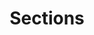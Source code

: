 ---
layout: base__page_docs
title: Sections
permalink: /sections/
breadcrumbs: false
sections:
  - title: Cards
    children:
      - title: Cards
        url: components/cards/cards.html
        files:
          - _includes/components/cards/cards.html
          - _includes/components/cards/card.html
        desc: |-
          The Cards Section is a basic collection of 2-3 card components without any advanced behavior. Content should be kept to short paragraphs rather than length text columns since tall cards will appear too narrow.
        fields:
          # Section
          - { name: "id", label: "Section Id", widget: "string" }
          - { name: "header", label: "Section Header", widget: "string" }
          - { name: "body", label: "Section Body", widget: "markdown", buttons: ["bold", "italic", "h2", "h3", "h4", "h5", "h6"] }
          - { name: "footer", label: "Section Footer", widget: "markdown" }

          # Section Modifiers
          - { name: "theme", label: "Section Theme", widget: "select" }
          - { name: "bg_image", label: "Section Background Image", widget: "image" }
          - { name: "fix_bg_image", label: "Section Background Image Fixed", widget: "boolean", default: "false" }
          - { name: "tint_bg", label: "Section Background Tinted", widget: "boolean", default: "false" }
          - { name: "columns", label: "Section Columns", widget: "select", options: [{label: "Two", value: "2"}, {label: "Three", value: "3"}], default: "3" }
          - { name: "flat", label: "Section Flat Appearance", widget: "boolean", default: "false" }

          # Component
          - { name: "title", label: "Component Header", widget: "string" }
          - { name: "body", label: "Component Body", widget: "markdown" }
          - { name: "image", label: "Component Image", widget: "image" }
          - { name: "link", label: "Component Link", widget: "string" }
          - { name: "link_label", label: "Component Link Label", widget: "string" }

      - title: Cards Slider
        url: components/cards/cards__slider.html
        files:
          - _includes/components/cards/cards__slider.html
          - _includes/components/cards/card.html
        desc: |-
          The Cards Slider Section will create a carousel of 2-3 cards.
        fields:
          # Section
          - { name: "id", label: "Section Id", widget: "string" }
          - { name: "header", label: "Section Header", widget: "string" }
          - { name: "body", label: "Section Body", widget: "markdown", buttons: ["bold", "italic", "h2", "h3", "h4", "h5", "h6"] }
          - { name: "footer", label: "Section Footer", widget: "markdown", default: "" }

          # Section Modifiers
          - { name: "theme", label: "Section Theme", widget: "select" }
          - { name: "bg_image", label: "Section Background Image", widget: "image" }
          - { name: "fix_bg_image", label: "Section Background Image Fixed", widget: "boolean", default: "false" }
          - { name: "tint_bg", label: "Section Background Tinted", widget: "boolean", default: "false" }
          - { name: "columns", label: "Section Columns", widget: "select", options: [{label: "Two", value: "2"}, {label: "Three", value: "3"}], default: "2" }
          - { name: "flat", label: "Section Flat Appearance", widget: "boolean", default: "false" }

          # Component
          - { name: "title", label: "Component Header", widget: "string" }
          - { name: "body", label: "Component Body", widget: "markdown" }
          - { name: "image", label: "Component Image", widget: "image" }
          - { name: "link", label: "Component Link", widget: "string" }
          - { name: "link_label", label: "Component Link Label", widget: "string" }
          - { name: "categories", label: "Component Categories", widget: "relation" }
          - { name: "date", label: "Component Date", widget: "datetime" }
          - { name: "author", label: "Component Author", widget: "relation" }

      - title: Cards Tabs
        url: components/cards/cards__tabs.html
        files:
          - _includes/components/cards/cards__tabs.html
          - _includes/components/cards/card.html
        desc: |-
          The Cards Tabs Component will create tabbable cards in groups of 2-3.
        fields:
          # Section
          - { name: "id", label: "Section Id", widget: "string" }
          - { name: "header", label: "Section Header", widget: "string" }
          - { name: "body", label: "Section Body", widget: "markdown", buttons: ["bold", "italic", "h2", "h3", "h4", "h5", "h6"] }
          - { name: "footer", label: "Section Footer", widget: "markdown" }

          # Section Modifiers
          - { name: "theme", label: "Section Theme", widget: "select" }
          - { name: "bg_image", label: "Section Background Image", widget: "image" }
          - { name: "fix_bg_image", label: "Section Background Image Fixed", widget: "boolean", default: "false" }
          - { name: "tint_bg", label: "Section Background Tinted", widget: "boolean", default: "false" }
          - { name: "columns", label: "Section Columns", widget: "select", options: [{label: "Two", value: "2"}, {label: "Three", value: "3"}], default: "3" }
          - { name: "flat", label: "Section Flat Appearance", widget: "boolean", default: "false" }

          # Component
          - { name: "title", label: "Component Header", widget: "string" }
          - { name: "body", label: "Component Body", widget: "markdown" }
          - { name: "image", label: "Component Image", widget: "image" }
          - { name: "link", label: "Component Link", widget: "string" }
          - { name: "link_label", label: "Component Link Label", widget: "string" }

  - title: Text
    children:
      - title: Text
        url: components/text/text.html
        files:
          - _includes/components/text/text.html
        desc: |-
          The Text Section is the simplest way to add WYSIWYG content to the site.
        fields:
          # Section
          - { name: "id", label: "Section Id", widget: "string" }
          - { name: "header", label: "Section Header", widget: "string" }
          - { name: "body", label: "Section Body", widget: "markdown", buttons: ["bold", "italic", "h2", "h3", "h4", "h5", "h6"] }

          # Section Modifiers
          - { name: "theme", label: "Section Theme", widget: "select" }
          - { name: "bg_image", label: "Section Background Image", widget: "image" }
          - { name: "fix_bg_image", label: "Section Background Image Fixed", widget: "boolean", default: "false" }
          - { name: "tint_bg", label: "Section Background Tinted", widget: "boolean", default: "false" }

      - title: Text Button
        url: components/text/text_button.html
        files:
          - _includes/components/text/text_button.html
        desc: |-
          This section contains a single WYSIWYG field and a button. It's best suited for a simple call to action.
        fields:
          # Section
          - { name: "id", label: "Section Id", widget: "string" }
          - { name: "header", label: "Section Header", widget: "string" }
          - { name: "body", label: "Section Body", widget: "markdown", buttons: ["bold", "italic", "h2", "h3", "h4", "h5", "h6"] }

          # Section Modifiers
          - { name: "theme", label: "Section Theme", widget: "select" }
          - { name: "bg_image", label: "Section Background Image", widget: "image" }
          - { name: "fix_bg_image", label: "Section Background Image Fixed", widget: "boolean", default: "false" }
          - { name: "tint_bg", label: "Section Background Tinted", widget: "boolean", default: "false" }
          - { name: "reverse_columns", label: "Section Reverse Columns", widget: "boolean", default: "false" }
          - { name: "align_columns", label: "Section Align Columns", widget: "select", options: [{label: "top", value: "top"}, {label: "center", value: "center"}, {label: "bottom", value: "bottom"}], default: "center" }

          # Component
          - { name: "link", label: "Component Link", widget: "string" }
          - { name: "link_label", label: "Component Link Label", widget: "string", default: "Click me" }

      - title: Text Media
        url: components/text/text_media.html
        files:
          - _includes/components/text/text_media.html
        desc: |-
          This section provides a WYSIWYG field accompanied with an image, video (YouTube or Vimeo) or Google Map. Media will automatically open inside a lightbox when clicked. If no image is specified for video, the template will default to a still from that video.

        fields:
          # Section
          - { name: "id", label: "Section Id", widget: "string" }
          - { name: "header", label: "Section Header", widget: "string" }
          - { name: "body", label: "Section Body", widget: "markdown", buttons: ["bold", "italic", "h2", "h3", "h4", "h5", "h6"] }

          # Section Modifiers
          - { name: "theme", label: "Section Theme", widget: "select" }
          - { name: "bg_image", label: "Section Background Image", widget: "image" }
          - { name: "fix_bg_image", label: "Section Background Image Fixed", widget: "boolean", default: "false" }
          - { name: "tint_bg", label: "Section Background Tinted", widget: "boolean", default: "false" }
          - { name: "reverse_columns", label: "Section Reverse Columns", widget: "boolean", default: "false" }
          - { name: "align_columns", label: "Section Align Columns", widget: "select", options: [{label: "top", value: "top"}, {label: "center", value: "center"}, {label: "bottom", value: "bottom"}], default: "center" }

          # Component
          - { name: "image", label: "Component Image", widget: "image" }
          - { name: "image_desc", label: "Component Image Description", widget: "string" }
          - { name: "link", label: "Component Link", widget: "string" }

  - title: Other
    children:
      - title: Affiliates
        url: components/affiliates.html
        files:
          - _includes/components/affiliates.html
        desc: |-
          This section is best suited for displaying a single row of small affiliate images - most commonly logos or sponsors. The section will accept any number of images and start stacking once they run out of room.

        fields:
          # Section
          - { name: "id", label: "Section Id", widget: "string" }
          - { name: "header", label: "Section Header", widget: "string" }
          - { name: "body", label: "Section Body", widget: "markdown", buttons: ["bold", "italic", "h2", "h3", "h4", "h5", "h6"] }

          # Section Modifiers
          - { name: "theme", label: "Section Theme", widget: "select" }
          - { name: "bg_image", label: "Section Background Image", widget: "image" }
          - { name: "fix_bg_image", label: "Section Background Image Fixed", widget: "boolean", default: "false" }
          - { name: "tint_bg", label: "Section Background Tinted", widget: "boolean", default: "false" }

          # Component
          - { name: "image", label: "Component Image", widget: "image" }
          - { name: "image_desc", label: "Component Image Description", widget: "string" }
          - { name: "link", label: "Component Link", widget: "string" }
---